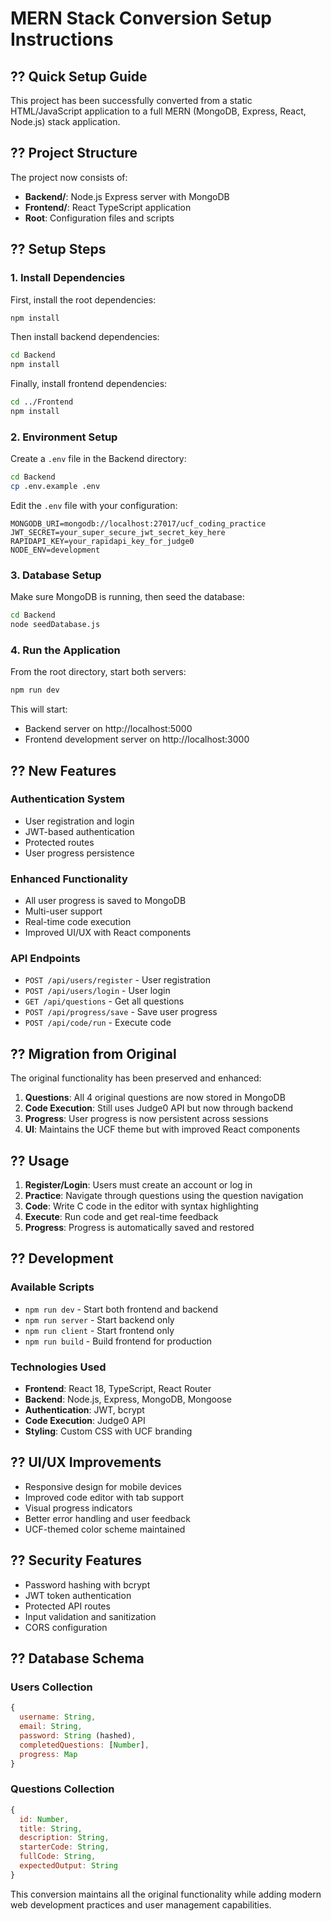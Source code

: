 # MERN Stack Conversion Setup Instructions

## ?? Quick Setup Guide

This project has been successfully converted from a static HTML/JavaScript application to a full MERN (MongoDB, Express, React, Node.js) stack application.

## ?? Project Structure

The project now consists of:

- **Backend/**: Node.js Express server with MongoDB
- **Frontend/**: React TypeScript application
- **Root**: Configuration files and scripts

## ?? Setup Steps

### 1. Install Dependencies

First, install the root dependencies:
```bash
npm install
```

Then install backend dependencies:
```bash
cd Backend
npm install
```

Finally, install frontend dependencies:
```bash
cd ../Frontend
npm install
```

### 2. Environment Setup

Create a `.env` file in the Backend directory:
```bash
cd Backend
cp .env.example .env
```

Edit the `.env` file with your configuration:
```env
MONGODB_URI=mongodb://localhost:27017/ucf_coding_practice
JWT_SECRET=your_super_secure_jwt_secret_key_here
RAPIDAPI_KEY=your_rapidapi_key_for_judge0
NODE_ENV=development
```

### 3. Database Setup

Make sure MongoDB is running, then seed the database:
```bash
cd Backend
node seedDatabase.js
```

### 4. Run the Application

From the root directory, start both servers:
```bash
npm run dev
```

This will start:
- Backend server on http://localhost:5000
- Frontend development server on http://localhost:3000

## ?? New Features

### Authentication System
- User registration and login
- JWT-based authentication
- Protected routes
- User progress persistence

### Enhanced Functionality
- All user progress is saved to MongoDB
- Multi-user support
- Real-time code execution
- Improved UI/UX with React components

### API Endpoints
- `POST /api/users/register` - User registration
- `POST /api/users/login` - User login
- `GET /api/questions` - Get all questions
- `POST /api/progress/save` - Save user progress
- `POST /api/code/run` - Execute code

## ?? Migration from Original

The original functionality has been preserved and enhanced:

1. **Questions**: All 4 original questions are now stored in MongoDB
2. **Code Execution**: Still uses Judge0 API but now through backend
3. **Progress**: User progress is now persistent across sessions
4. **UI**: Maintains the UCF theme but with improved React components

## ?? Usage

1. **Register/Login**: Users must create an account or log in
2. **Practice**: Navigate through questions using the question navigation
3. **Code**: Write C code in the editor with syntax highlighting
4. **Execute**: Run code and get real-time feedback
5. **Progress**: Progress is automatically saved and restored

## ?? Development

### Available Scripts

- `npm run dev` - Start both frontend and backend
- `npm run server` - Start backend only
- `npm run client` - Start frontend only
- `npm run build` - Build frontend for production

### Technologies Used

- **Frontend**: React 18, TypeScript, React Router
- **Backend**: Node.js, Express, MongoDB, Mongoose
- **Authentication**: JWT, bcrypt
- **Code Execution**: Judge0 API
- **Styling**: Custom CSS with UCF branding

## ?? UI/UX Improvements

- Responsive design for mobile devices
- Improved code editor with tab support
- Visual progress indicators
- Better error handling and user feedback
- UCF-themed color scheme maintained

## ?? Security Features

- Password hashing with bcrypt
- JWT token authentication
- Protected API routes
- Input validation and sanitization
- CORS configuration

## ?? Database Schema

### Users Collection
```javascript
{
  username: String,
  email: String,
  password: String (hashed),
  completedQuestions: [Number],
  progress: Map
}
```

### Questions Collection
```javascript
{
  id: Number,
  title: String,
  description: String,
  starterCode: String,
  fullCode: String,
  expectedOutput: String
}
```

This conversion maintains all the original functionality while adding modern web development practices and user management capabilities.